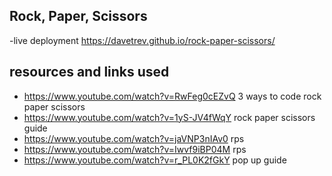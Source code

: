 ## Rock, Paper, Scissors
-live deployment https://davetrev.github.io/rock-paper-scissors/

## resources and links used
- https://www.youtube.com/watch?v=RwFeg0cEZvQ 3 ways to code rock paper scissors
- https://www.youtube.com/watch?v=1yS-JV4fWqY rock paper scissors guide
- https://www.youtube.com/watch?v=jaVNP3nIAv0 rps
- https://www.youtube.com/watch?v=Iwvf9iBP04M rps
- https://www.youtube.com/watch?v=r_PL0K2fGkY pop up guide
